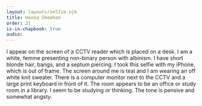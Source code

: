 ```yaml
---
layout: layouts/selfie.njk
title: Hanna Sheehan
order: 21
is-in-chapbook: true
audio: 
---
```

I appear on the screen of a CCTV reader which is placed on a desk. I am a white, femme presenting non-binary person with albinism. I have short blonde hair, bangs, and a septum piercing. I took this selfie with my iPhone, which is out of frame. The screen around me is teal and I am wearing an off white knit sweater. There is a computer monitor next to the CCTV and a large print keyboard in front of it. The room appears to be an office or study room in a library. I seem to be studying or thinking. The tone is pensive and somewhat angsty.
